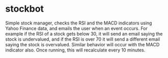 # stockbot

Simple stock manager, checks the RSI and the MACD indicators using Yahoo Finance data, and emails the user when an event occurs. For example if the RSI of a stock gets below 30, it will send an email saying the stock is undervalued, and if the RSI is over 70 it will send a different email saying the stock is overvalued. Similar behavior will occur with the MACD indicator also. Once running, this will recalculate every 10 minutes. 
